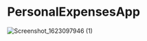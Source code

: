 # PersonalExpensesApp

![Screenshot_1623097946 (1)](https://user-images.githubusercontent.com/56069699/121088796-8acc9180-c7e6-11eb-9d6a-a86f6453d2a6.png)
